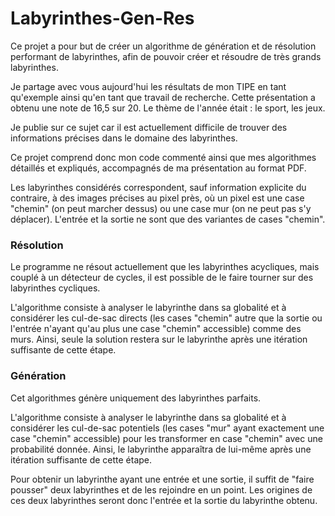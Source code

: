 # Labyrinthes-Gen-Res
Ce projet a pour but de créer un algorithme de génération et de résolution performant de labyrinthes, afin de pouvoir créer et résoudre de très grands labyrinthes.

Je partage avec vous aujourd'hui les résultats de mon TIPE en tant qu'exemple ainsi qu'en tant que travail de recherche. Cette présentation a obtenu une note de 16,5 sur 20. Le thème de l'année était : le sport, les jeux.

Je publie sur ce sujet car il est actuellement difficile de trouver des informations précises dans le domaine des labyrinthes.

Ce projet comprend donc mon code commenté ainsi que mes algorithmes détaillés et expliqués, accompagnés de ma présentation au format PDF.

Les labyrinthes considérés correspondent, sauf information explicite du contraire, à des images précises au pixel près, où un pixel est une case "chemin" (on peut marcher dessus) ou une case mur (on ne peut pas s'y déplacer). L'entrée et la sortie ne sont que des variantes de cases "chemin".

### Résolution
Le programme ne résout actuellement que les labyrinthes acycliques, mais couplé à un détecteur de cycles, il est possible de le faire tourner sur des labyrinthes cycliques.

L'algorithme consiste à analyser le labyrinthe dans sa globalité et à considérer les cul-de-sac directs (les cases "chemin" autre que la sortie ou l'entrée n'ayant qu'au plus une case "chemin" accessible) comme des murs. Ainsi, seule la solution restera sur le labyrinthe après une itération suffisante de cette étape.

### Génération
Cet algorithmes génère uniquement des labyrinthes parfaits.

L'algorithme consiste à analyser le labyrinthe dans sa globalité et à considérer les cul-de-sac potentiels (les cases "mur" ayant exactement une case "chemin" accessible) pour les transformer en case "chemin" avec une probabilité donnée. Ainsi, le labyrinthe apparaîtra de lui-même après une itération suffisante de cette étape.

Pour obtenir un labyrinthe ayant une entrée et une sortie, il suffit de "faire pousser" deux labyrinthes et de les rejoindre en un point. Les origines de ces deux labyrinthes seront donc l'entrée et la sortie du labyrinthe obtenu.